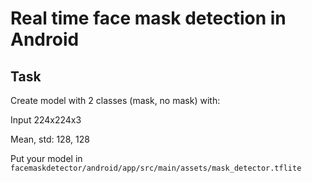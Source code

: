 
# Real time face mask detection in Android 

## Task

Create model with 2 classes (mask, no mask) with:

Input 224x224x3

Mean, std: 128, 128

Put your model in `facemaskdetector/android/app/src/main/assets/mask_detector.tflite`



